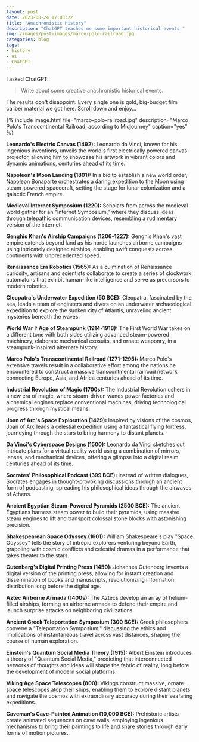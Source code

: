 ```yaml
---
layout: post
date: 2023-08-24 17:03:22
title: "Anachronistic History"
description: "ChatGPT teaches me some important historical events."
img: /images/post-images/marco-polo-railroad.jpg
categories: blog
tags:
- history
- ai
- ChatGPT
---
```


I asked ChatGPT:

> Write about some creative anachronistic historical events.

The results don't disappoint. Every single one is gold, big-budget film caliber material we got here. Scroll down and enjoy...

{% include image.html file="marco-polo-railroad.jpg" description="Marco Polo's Transcontinental Railroad, according to Midjourney" caption="yes" %}

**Leonardo's Electric Canvas (1492):** Leonardo da Vinci, known for his ingenious inventions, unveils the world's first electrically powered canvas projector, allowing him to showcase his artwork in vibrant colors and dynamic animations, centuries ahead of its time.

**Napoleon's Moon Landing (1801):** In a bid to establish a new world order, Napoleon Bonaparte orchestrates a daring expedition to the Moon using steam-powered spacecraft, setting the stage for lunar colonization and a galactic French empire.

**Medieval Internet Symposium (1220):** Scholars from across the medieval world gather for an "Internet Symposium," where they discuss ideas through telepathic communication devices, resembling a rudimentary version of the internet.

**Genghis Khan's Airship Campaigns (1206-1227):** Genghis Khan's vast empire extends beyond land as his horde launches airborne campaigns using intricately designed airships, enabling swift conquests across continents with unprecedented speed.

**Renaissance Era Robotics (1565):** As a culmination of Renaissance curiosity, artisans and scientists collaborate to create a series of clockwork automatons that exhibit human-like intelligence and serve as precursors to modern robotics.

**Cleopatra's Underwater Expedition (50 BCE):** Cleopatra, fascinated by the sea, leads a team of engineers and divers on an underwater archaeological expedition to explore the sunken city of Atlantis, unraveling ancient mysteries beneath the waves.

**World War I: Age of Steampunk (1914-1918):** The First World War takes on a different tone with both sides utilizing advanced steam-powered machinery, elaborate mechanical exosuits, and ornate weaponry, in a steampunk-inspired alternate history.

**Marco Polo's Transcontinental Railroad (1271-1295):** Marco Polo's extensive travels result in a collaborative effort among the nations he encountered to construct a massive transcontinental railroad network connecting Europe, Asia, and Africa centuries ahead of its time.

**Industrial Revolution of Magic (1700s):** The Industrial Revolution ushers in a new era of magic, where steam-driven wands power factories and alchemical engines replace conventional machines, driving technological progress through mystical means.

**Joan of Arc's Space Exploration (1429):** Inspired by visions of the cosmos, Joan of Arc leads a celestial expedition using a fantastical flying fortress, journeying through the stars to bring harmony to distant planets.

**Da Vinci's Cyberspace Designs (1500):** Leonardo da Vinci sketches out intricate plans for a virtual reality world using a combination of mirrors, lenses, and mechanical devices, offering a glimpse into a digital realm centuries ahead of its time.

**Socrates' Philosophical Podcast (399 BCE):** Instead of written dialogues, Socrates engages in thought-provoking discussions through an ancient form of podcasting, spreading his philosophical ideas through the airwaves of Athens.

**Ancient Egyptian Steam-Powered Pyramids (2500 BCE):** The ancient Egyptians harness steam power to build their pyramids, using massive steam engines to lift and transport colossal stone blocks with astonishing precision.

**Shakespearean Space Odyssey (1601):** William Shakespeare's play "Space Odyssey" tells the story of intrepid explorers venturing beyond Earth, grappling with cosmic conflicts and celestial dramas in a performance that takes theater to the stars.

**Gutenberg's Digital Printing Press (1450):** Johannes Gutenberg invents a digital version of the printing press, allowing for instant creation and dissemination of books and manuscripts, revolutionizing information distribution long before the digital age.

**Aztec Airborne Armada (1400s):** The Aztecs develop an array of helium-filled airships, forming an airborne armada to defend their empire and launch surprise attacks on neighboring civilizations.

**Ancient Greek Teleportation Symposium (300 BCE):** Greek philosophers convene a "Teleportation Symposium," discussing the ethics and implications of instantaneous travel across vast distances, shaping the course of human exploration.

**Einstein's Quantum Social Media Theory (1915):** Albert Einstein introduces a theory of "Quantum Social Media," predicting that interconnected networks of thoughts and ideas will shape the fabric of reality, long before the development of modern social platforms.

**Viking Age Space Telescopes (800):** Vikings construct massive, ornate space telescopes atop their ships, enabling them to explore distant planets and navigate the cosmos with extraordinary accuracy during their seafaring expeditions.

**Caveman's Cave-Painted Animation (10,000 BCE):** Prehistoric artists create animated sequences on cave walls, employing ingenious mechanisms to bring their paintings to life and share stories through early forms of motion pictures.

